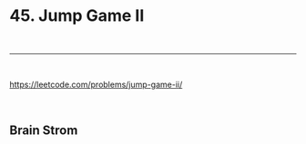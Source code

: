 # 45. Jump Game II

<br>

---

<br>

https://leetcode.com/problems/jump-game-ii/

<br>

## Brain Strom

<br>

